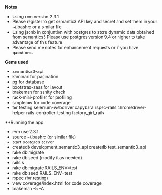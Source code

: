 **Notes**
- Using rvm version 2.3.1
- Please register to get semantic3 API key and secret 
  and set them in your ~/.bashrc or a similar file
- Using jsonb in conjuntion with postgres 
  to store dynamic data obtained from semantics3
  Please use postgres version 9.4 or higher to take 
  advantage of this feature
- Please send me notes for enhancement requests or if you have
  questions.

**Gems used**
- semantics3-api 
- kaminari for pagination
- pg for database
- bootstrap-sass for layout
- brakeman for sanity check
- rack-mini-profiler for profiling
- simplecov for code coverage
- for testing
  selenium-webdriver
  capybara
  rspec-rails
  chromedriver-helper
  rails-controller-testing
  factory_girl_rails

**Running the app
- rvm use 2.3.1
- source ~/.bashrc (or similar file)
- start postgres server
- createdb development_semantic3_api
  createdb test_semantic3_api
- rake db:migrate
- rake db:seed (modify it as needed)
- rails s
- rake db:migrate RAILS_ENV=test
- rake db:seed RAILS_ENV=test
- rspec (for testing)
- view coverage/index.html for code coverage
- brakeman -5 -A


